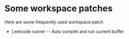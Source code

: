 # Some workspace patches

Here are some frequently used workspace patch

- Leetcode runner -- Auto compile and run current buffer
